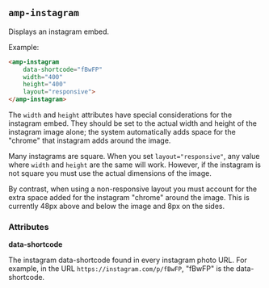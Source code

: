 <!---
Copyright 2015 The AMP HTML Authors. All Rights Reserved.

Licensed under the Apache License, Version 2.0 (the "License");
you may not use this file except in compliance with the License.
You may obtain a copy of the License at

      http://www.apache.org/licenses/LICENSE-2.0

Unless required by applicable law or agreed to in writing, software
distributed under the License is distributed on an "AS-IS" BASIS,
WITHOUT WARRANTIES OR CONDITIONS OF ANY KIND, either express or implied.
See the License for the specific language governing permissions and
limitations under the License.
-->

## <a name="amp-instagram"></a> `amp-instagram`

Displays an instagram embed.

Example:
```html
<amp-instagram
    data-shortcode="fBwFP"
    width="400"
    height="400"
    layout="responsive">
</amp-instagram>
```

The `width` and `height` attributes have special considerations for the instagram embed. They should be set to the actual width and height of the instagram image alone; the system automatically adds space for the "chrome" that instagram adds around the image.

Many instagrams are square. When you set `layout="responsive"`, any value where `width` and `height` are the same will work. However, if the instagram is not square you must use the actual dimensions of the image.

By contrast, when using a non-responsive layout you must account for the extra space added for the instagram "chrome" around the image. This is currently 48px above and below the image and 8px on the sides.

### Attributes

**data-shortcode**

The instagram data-shortcode found in every instagram photo URL. For example, in the URL `https://instagram.com/p/fBwFP`, "fBwFP" is the data-shortcode.
